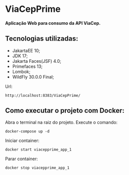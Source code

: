 # ViaCepPrime
#### Aplicação Web para consumo da API ViaCep.
## Tecnologias utilizadas: 
- JakartaEE 10;
- JDK 17;
- Jakarta Faces(JSF) 4.0;
- Primefaces 13;
- Lombok;
- WildFly 30.0.0 Final;

Url:
```
http://localhost:8383/ViaCepPrime/
```

## Como executar o projeto com Docker:

Abra o terminal na raiz do projeto. Execute o comando:
```
docker-compose up -d
```
  
Iniciar container:
```
docker start viacepprime_app_1
```

Parar container:
```
docker stop viacepprime_app_1
```
